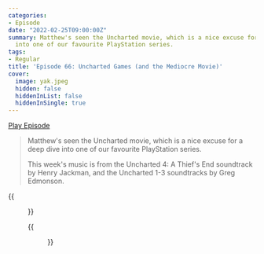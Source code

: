 ```yaml
---
categories:
- Episode
date: "2022-02-25T09:00:00Z"
summary: Matthew's seen the Uncharted movie, which is a nice excuse for a deep dive
  into one of our favourite PlayStation series.
tags:
- Regular
title: 'Episode 66: Uncharted Games (and the Mediocre Movie)'
cover: 
  image: yak.jpeg
  hidden: false
  hiddenInList: false
  hiddenInSingle: true
---
```


[Play Episode](https://shows.acast.com/the-back-page-a-video-games-podcast/episodes/6249ec71be92a6001320e998)
> Matthew's seen the Uncharted movie, which is a nice excuse for a deep dive into one of our favourite PlayStation series.
>
> This week's music is from the Uncharted 4: A Thief's End soundtrack by Henry Jackman, and the Uncharted 1-3 soundtracks by Greg Edmonson.

{{<figure 
  src="yak.jpeg" 
  caption="Ox patting (pictured: a yak)" 
  alt="Ox patting (pictured: a yak)">}}

{{<figure 
  src="ice-cream-boy.jpeg" 
  caption="The ice cream boy Matthew describes as 'cursed' in this episode" 
  alt="The ice cream boy Matthew describes as 'cursed' in this episode">}}